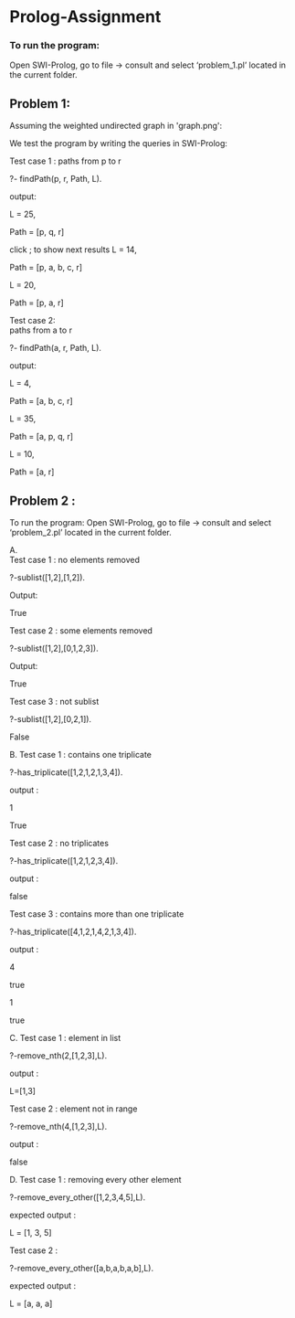 # Prolog-Assignment
### To run the program:
Open SWI-Prolog, go to file -> consult and select ‘problem_1.pl’ located in the current folder.

## Problem 1:
Assuming the weighted undirected graph in 'graph.png':

We test the program by writing the queries in SWI-Prolog:

Test case 1 : 
paths from p to r

?- findPath(p, r, Path, L).

output:

L = 25,

Path = [p, q, r]

click ; to show next results
L = 14,

Path = [p, a, b, c, r]

L = 20,

Path = [p, a, r]


Test case 2:  
paths from a to r

?- findPath(a, r, Path, L).

output:

L = 4,

Path = [a, b, c, r]

L = 35,

Path = [a, p, q, r]

L = 10,

Path = [a, r]

## Problem 2 :
To run the program:
Open SWI-Prolog, go to file -> consult and select ‘problem_2.pl’ located in the current folder.

A.	
Test case 1 :  no elements removed 

?-sublist([1,2],[1,2]). 

Output:

True


Test case 2 :  some elements removed

?-sublist([1,2],[0,1,2,3]). 

Output:

True

Test case 3 :  not sublist

?-sublist([1,2],[0,2,1]).

False
 

B.
Test case 1 :  contains one triplicate

?-has_triplicate([1,2,1,2,1,3,4]).

output : 

 1
 
 True

Test case 2 :  no triplicates

?-has_triplicate([1,2,1,2,3,4]). 

output : 

 false

Test case 3 :  contains more than one triplicate

?-has_triplicate([4,1,2,1,4,2,1,3,4]). 

output : 

 4

 true

 1

 true 


C.
Test case 1 :  element in list

?-remove_nth(2,[1,2,3],L).   

output : 

 L=[1,3]

Test case 2 :  element not in range

?-remove_nth(4,[1,2,3],L).   

output : 

 false 
 

D.
Test case 1 :  removing every other element

?-remove_every_other([1,2,3,4,5],L).

 expected output : 
 
 L = [1, 3, 5]

Test case 2 :  

?-remove_every_other([a,b,a,b,a,b],L).

 expected output : 

 L = [a, a, a]   
